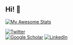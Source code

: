## Hi! 👋
<? Check out my personal website [seankavanagh.com](https://seankavanagh.com) if you want to know more about me and my research! ?>

[![My Awesome Stats](https://awesome-github-stats.azurewebsites.net/user-stats/fforrester?cardType=github&preferLogin=false)]()

[![Twitter](https://img.shields.io/badge/Twitter-%231DA1F2.svg?style=for-the-badge&logo=Twitter&logoColor=white)](https://twitter.com/fforrester)   
[![Google Scholar](https://img.shields.io/badge/Google%20Scholar-4285F4?style=for-the-badge&logo=google-scholar&logoColor=white)](https://scholar.google.com/citations?user=MqDJwsEAAAAJ)
[![LinkedIn](https://img.shields.io/badge/LinkedIn-0077B5?style=for-the-badge&logo=linkedin&logoColor=white)](https://www.linkedin.com/in/frazerforrester/)

